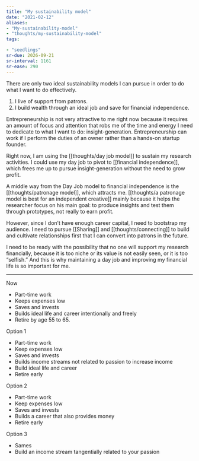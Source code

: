 ```yaml
---
title: "My sustainability model"
date: "2021-02-12"
aliases:
- "My-sustainability-model"
- "thoughts/my-sustainability-model"
tags:

- "seedlings"
sr-due: 2026-09-21
sr-interval: 1161
sr-ease: 290
---
```


There are only two ideal sustainability models I can pursue in order to do what I want to do effectively.

1. I live of support from patrons.
2. I build wealth through an ideal job and save for financial independence.

Entrepreneurship is not very attractive to me right now because it requires an amount of focus and attention that robs me of the time and energy I need to dedicate to what I want to do: insight-generation. Entrepreneurship can work if I perform the duties of an owner rather than a hands-on startup founder.

Right now, I am using the [[thoughts/day job model]] to sustain my research activities. I could use my day job to pivot to [[financial independence]], which frees me up to pursue insight-generation without the need to grow profit.

A middle way from the Day Job model to financial independence is the [[thoughts/patronage model]], which attracts me. [[thoughts/a patronage model is best for an independent creative]] mainly because it helps the researcher focus on his main goal: to produce insights and test them through prototypes, not really to earn profit.

However, since I don’t have enough career capital, I need to bootstrap my audience. I need to pursue [[Sharing]] and [[thoughts/connecting]] to build and cultivate relationships first that I can convert into patrons in the future.

I need to be ready with the possibility that no one will support my research financially, because it is too niche or its value is not easily seen, or it is too “selfish.” And this is why maintaining a day job and improving my financial life is so important for me.

***
Now
- Part-time work
- Keeps expenses low
- Saves and invests
- Builds ideal life and career intentionally and freely
- Retire by age 55 to 65.

Option 1
- Part-time work
- Keep expenses low
- Saves and invests
- Builds income streams not related to passion to increase income
- Build ideal life and career
- Retire early

Option 2
- Part-time work
- Keep expenses low
- Saves and invests
- Builds a career that also provides money
- Retire early

Option 3
- Sames
- Build an income stream tangentially related to your passion
